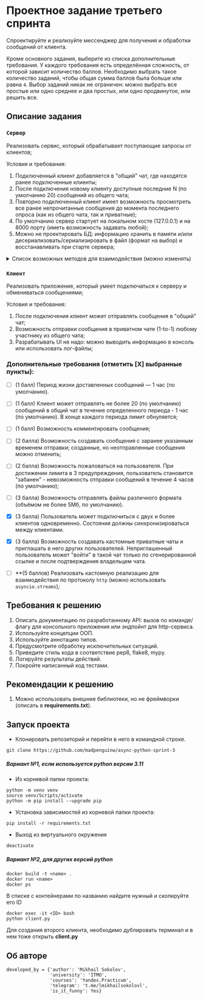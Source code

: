 # Проектное задание третьего спринта

Спроектируйте и реализуйте мессенджер для получения и обработки сообщений от клиента.

Кроме основного задания, выберите из списка дополнительные требования.
У каждого требования есть определённая сложность, от которой зависит количество баллов.
Необходимо выбрать такое количество заданий, чтобы общая сумма баллов была больше или равна `4`.
Выбор заданий никак не ограничен: можно выбрать все простые или одно среднее и два простых, или одно продвинутое, или решить все.



## Описание задания

### `Сервер`

Реализовать сервис, который обрабатывает поступающие запросы от клиентов;

Условия и требования:
1. Подключенный клиент добавляется в "общий" чат, где находятся ранее подключенные клиенты;
2. После подключения новому клиенту доступные последние N (по умолчанию 20) сообщений из общего чата;
3. Повторно подключенный клиент имеет возможность просмотреть все ранее непрочитанные сообщения до момента последнего опроса (как из общего чата, так и приватные);
4. По умолчанию сервер стартует на локальном хосте (127.0.0.1) и на 8000 порту (иметь возможность задавать любой);
5. Можно не проектировать БД: информацию хранить в памяти и/или десериализовать/сериализировать в файл (формат на выбор) и восстанавливать при старте сервера;


<details>
<summary> Список возможных методов для взаимодействия (можно изменять) </summary>

1. Подключиться к общему чату
```python
POST /connect
```

2. Получить статус и информацию о чатах
```python
GET /status
```

3. Отправить сообщение в общий чат или определенному пользователю в приватный чат
```python
POST /send
```
</details>


### `Клиент`

Реализовать приложение, который умеет подключаться к серверу и обмениваться сообщениями;

Условия и требования:
1. После подключения клиент может отправлять сообщения в "общий" чат;
2. Возможность отправки сообщения  в приватном чате (1-to-1) любому участнику из общего чата;
3. Разрабатывать UI не надо: можно выводить информацию в консоль или использовать лог-файлы;


### Дополнительные требования (отметить [Х] выбранные пункты):

- [ ] (1 балл) Период жизни доставленных сообщений — 1 час (по умолчанию).
- [ ] (1 балл) Клиент может отправлять не более 20 (по умолчанию) сообщений в общий чат в течение определенного периода - 1 час (по умолчанию). В конце каждого периода лимит обнуляется;
- [ ] (1 балл) Возможность комментировать сообщения;
- [ ] (2 балла) Возможность создавать сообщения с заранее указанным временем отправки; созданные, но неотправленные сообщения можно отменить;
- [ ] (2 балла) Возможность пожаловаться на пользователя. При достижении лимита в 3 предупреждения, пользователь становится "забанен" - невозможность отправки сообщений в течение 4 часов (по умолчанию);
- [ ] (3 балла) Возможность отправлять файлы различного формата (объёмом не более 5Мб, по умолчанию).
- [X] (3 балла) Пользователь может подключиться с двух и более клиентов одновременно. Состояния должны синхронизироваться между клиентами.
- [X] (3 балла) Возможность создавать кастомные приватные чаты и приглашать в него других пользователей. Неприглашенный пользователь может "войти" в такой чат только по сгенерированной ссылке и после подтверждения владельцем чата. 
- [ ] **(5 баллов) Реализовать кастомную реализацию для взаимодействия по протоколу `http` (можно использовать `asyncio.streams`);


## Требования к решению

1. Описать документацию по разработанному API: вызов по команде/флагу для консольного приложения или эндпойнт для http-сервиса.
2. Используйте концепции ООП.
3. Используйте аннотацию типов.
4. Предусмотрите обработку исключительных ситуаций.
5. Приведите стиль кода в соответствие pep8, flake8, mypy.
6. Логируйте результаты действий. 
7. Покройте написанный код тестами.


## Рекомендации к решению

1. Можно использовать внешние библиотеки, но не фреймворки (описать в **requirements.txt**).

## Запуск проекта
- Клонировать репозиторий и перейти в него в командной строке.
```
git clone https://github.com/madpenguinw/async-python-sprint-3
```
##### Вариант №1, если используется python версии 3.11
- Из корневой папки проекта:
```
python -m venv venv
source venv/Scripts/activate
python -m pip install --upgrade pip
```
- Установка зависимостей из корневой папки проекта:
```
pip install -r requirements.txt
```
- Выход из виртуального окружения
```
deactivate
```
##### Вариант №2, для других версий python
```
docker build -t <name> .
docker run <name>
docker ps
```
В списке с контейнерами по названию <name> найдите нужный и скопируйте его ID
```
docker exec -it <ID> bash
python client.py
```
Для создания второго клиента, необходимо дублировать терминал и в нем тоже открыть **client.py**

## Об авторе
```
developed_by = {'author': 'Mikhail Sokolov',
                'university': 'ITMO',
                'courses': 'Yandex.Practicum',
                'telegram': 't.me/lmikhailsokolovl',
                'is_it_funny': Yes}
```
